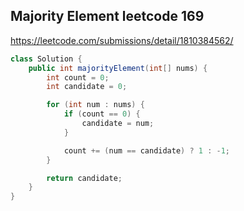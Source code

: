 ## Majority Element leetcode 169

https://leetcode.com/submissions/detail/1810384562/

```java
class Solution {
    public int majorityElement(int[] nums) {
        int count = 0;
        int candidate = 0;

        for (int num : nums) {
            if (count == 0) {
                candidate = num;
            }

            count += (num == candidate) ? 1 : -1;
        }

        return candidate;
    }
}
